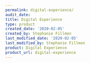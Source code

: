 ```yaml
---
permalink: digital-experience/
audit_date:
title: Digital Experience
type: product
created_date: '2020-02-05'
created_by: Stephanie Fillmon
last_modified_date: '2020-02-05'
last_modified_by: Stephanie Fillmon
product: Digital Experience
product_url: digital-experience
---
```

